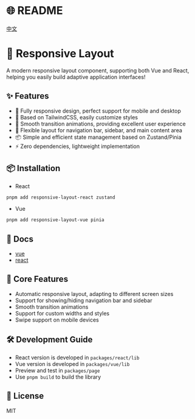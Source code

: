 # 🌐 README
[中文](./README.md)

# 🎯 Responsive Layout

A modern responsive layout component, supporting both Vue and React, helping you easily build adaptive application interfaces!

## ✨ Features

- 📱 Fully responsive design, perfect support for mobile and desktop
- 🎨 Based on TailwindCSS, easily customize styles
- 🔄 Smooth transition animations, providing excellent user experience
- 🎯 Flexible layout for navigation bar, sidebar, and main content area
- 📦 Simple and efficient state management based on Zustand/Pinia
- ⚡️ Zero dependencies, lightweight implementation

## 📦 Installation
- React
```bash
pnpm add responsive-layout-react zustand
```
- Vue
```bash
pnpm add responsive-layout-vue pinia
```

## 📄 Docs

- [vue](./packages/vue/README.en.md)
- [react](./packages/react/README.en.md)

## 🎯 Core Features

- Automatic responsive layout, adapting to different screen sizes
- Support for showing/hiding navigation bar and sidebar
- Smooth transition animations
- Support for custom widths and styles
- Swipe support on mobile devices

## 🛠️ Development Guide

- React version is developed in `packages/react/lib`
- Vue version is developed in `packages/vue/lib`
- Preview and test in `packages/page`
- Use `pnpm build` to build the library

## 📄 License
MIT 